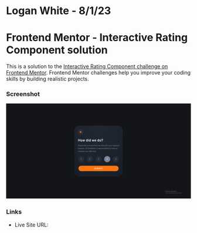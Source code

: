 # Logan White - 8/1/23

# Frontend Mentor - Interactive Rating Component solution

This is a solution to the [Interactive Rating Component challenge on Frontend Mentor](https://www.frontendmentor.io/challenges/interactive-rating-component-koxpeBUmI/hub). Frontend Mentor challenges help you improve your coding skills by building realistic projects.

### Screenshot

![](images/project-screenshots/Landing-Page.PNG)

### Links

- Live Site URL: 

